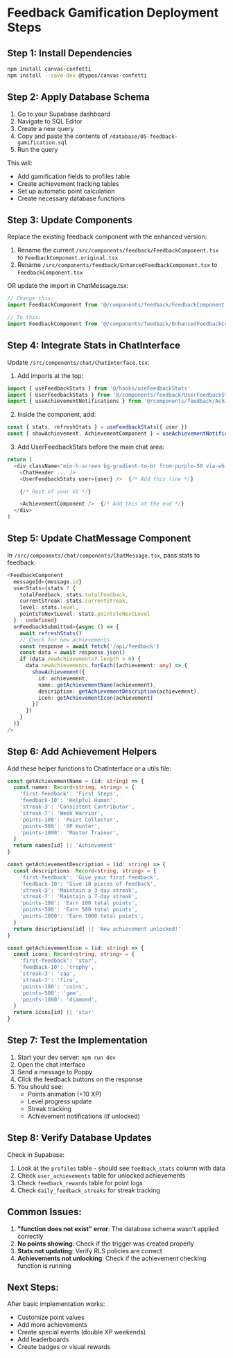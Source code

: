 # Feedback Gamification Deployment Steps

## Step 1: Install Dependencies

```bash
npm install canvas-confetti
npm install --save-dev @types/canvas-confetti
```

## Step 2: Apply Database Schema

1. Go to your Supabase dashboard
2. Navigate to SQL Editor
3. Create a new query
4. Copy and paste the contents of `/database/05-feedback-gamification.sql`
5. Run the query

This will:

- Add gamification fields to profiles table
- Create achievement tracking tables
- Set up automatic point calculation
- Create necessary database functions

## Step 3: Update Components

Replace the existing feedback component with the enhanced version:

1. Rename the current `/src/components/feedback/FeedbackComponent.tsx` to `FeedbackComponent.original.tsx`
2. Rename `/src/components/feedback/EnhancedFeedbackComponent.tsx` to `FeedbackComponent.tsx`

OR update the import in ChatMessage.tsx:

```typescript
// Change this:
import FeedbackComponent from '@/components/feedback/FeedbackComponent'

// To this:
import FeedbackComponent from '@/components/feedback/EnhancedFeedbackComponent'
```

## Step 4: Integrate Stats in ChatInterface

Update `/src/components/chat/ChatInterface.tsx`:

1. Add imports at the top:

```typescript
import { useFeedbackStats } from '@/hooks/useFeedbackStats'
import { UserFeedbackStats } from '@/components/feedback/UserFeedbackStats'
import { useAchievementNotifications } from '@/components/feedback/AchievementNotification'
```

2. Inside the component, add:

```typescript
const { stats, refreshStats } = useFeedbackStats({ user })
const { showAchievement, AchievementComponent } = useAchievementNotifications()
```

3. Add UserFeedbackStats before the main chat area:

```typescript
return (
  <div className="min-h-screen bg-gradient-to-br from-purple-50 via-white to-blue-50 flex flex-col">
    <ChatHeader ... />
    <UserFeedbackStats user={user} />  {/* Add this line */}

    {/* Rest of your UI */}

    <AchievementComponent />  {/* Add this at the end */}
  </div>
)
```

## Step 5: Update ChatMessage Component

In `/src/components/chat/components/ChatMessage.tsx`, pass stats to feedback:

```typescript
<FeedbackComponent
  messageId={message.id}
  userStats={stats ? {
    totalFeedback: stats.totalFeedback,
    currentStreak: stats.currentStreak,
    level: stats.level,
    pointsToNextLevel: stats.pointsToNextLevel
  } : undefined}
  onFeedbackSubmitted={async () => {
    await refreshStats()
    // Check for new achievements
    const response = await fetch('/api/feedback')
    const data = await response.json()
    if (data.newAchievements?.length > 0) {
      data.newAchievements.forEach((achievement: any) => {
        showAchievement({
          id: achievement,
          name: getAchievementName(achievement),
          description: getAchievementDescription(achievement),
          icon: getAchievementIcon(achievement)
        })
      })
    }
  }}
/>
```

## Step 6: Add Achievement Helpers

Add these helper functions to ChatInterface or a utils file:

```typescript
const getAchievementName = (id: string) => {
  const names: Record<string, string> = {
    'first-feedback': 'First Steps',
    'feedback-10': 'Helpful Human',
    'streak-3': 'Consistent Contributor',
    'streak-7': 'Week Warrior',
    'points-100': 'Point Collector',
    'points-500': 'XP Hunter',
    'points-1000': 'Master Trainer',
  }
  return names[id] || 'Achievement'
}

const getAchievementDescription = (id: string) => {
  const descriptions: Record<string, string> = {
    'first-feedback': 'Give your first feedback',
    'feedback-10': 'Give 10 pieces of feedback',
    'streak-3': 'Maintain a 3-day streak',
    'streak-7': 'Maintain a 7-day streak',
    'points-100': 'Earn 100 total points',
    'points-500': 'Earn 500 total points',
    'points-1000': 'Earn 1000 total points',
  }
  return descriptions[id] || 'New achievement unlocked!'
}

const getAchievementIcon = (id: string) => {
  const icons: Record<string, string> = {
    'first-feedback': 'star',
    'feedback-10': 'trophy',
    'streak-3': 'zap',
    'streak-7': 'fire',
    'points-100': 'coins',
    'points-500': 'gem',
    'points-1000': 'diamond',
  }
  return icons[id] || 'star'
}
```

## Step 7: Test the Implementation

1. Start your dev server: `npm run dev`
2. Open the chat interface
3. Send a message to Poppy
4. Click the feedback buttons on the response
5. You should see:
   - Points animation (+10 XP)
   - Level progress update
   - Streak tracking
   - Achievement notifications (if unlocked)

## Step 8: Verify Database Updates

Check in Supabase:

1. Look at the `profiles` table - should see `feedback_stats` column with data
2. Check `user_achievements` table for unlocked achievements
3. Check `feedback_rewards` table for point logs
4. Check `daily_feedback_streaks` for streak tracking

## Common Issues:

1. **"function does not exist" error**: The database schema wasn't applied correctly
2. **No points showing**: Check if the trigger was created properly
3. **Stats not updating**: Verify RLS policies are correct
4. **Achievements not unlocking**: Check if the achievement checking function is running

## Next Steps:

After basic implementation works:

- Customize point values
- Add more achievements
- Create special events (double XP weekends)
- Add leaderboards
- Create badges or visual rewards
